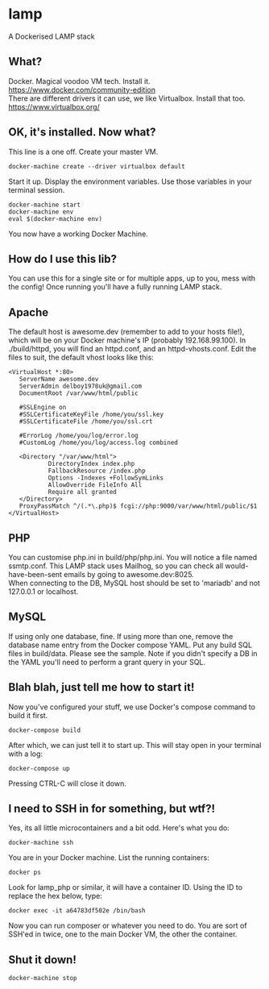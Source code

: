 lamp
====

A Dockerised LAMP stack

What?
-----

Docker. Magical voodoo VM tech. Install it. https://www.docker.com/community-edition<br />
There are different drivers it can use, we like Virtualbox. Install that too. https://www.virtualbox.org/

OK, it's installed. Now what?
-----------------------------

This line is a one off. Create your master VM. 
```
docker-machine create --driver virtualbox default
```
Start it up. Display the environment variables. Use those variables in your terminal session.
```
docker-machine start
docker-machine env
eval $(docker-machine env)
```
You now have a working Docker Machine.

How do I use this lib?
----------------------

You can use this for a single site or for multiple apps, up to you, mess with the config! Once running you'll have a fully running LAMP stack.

Apache
------

The default host is awesome.dev (remember to add to your hosts file!), which will be on your Docker machine's IP (probably 192.168.99.100). In ./build/httpd, you will find an httpd.conf, and an httpd-vhosts.conf. Edit the files to suit, the default vhost looks like this: 
 ```apacheconfig
<VirtualHost *:80>
    ServerName awesome.dev
    ServerAdmin delboy1978uk@gmail.com
    DocumentRoot /var/www/html/public

    #SSLEngine on
    #SSLCertificateKeyFile /home/you/ssl.key
    #SSLCertificateFile /home/you/ssl.crt

    #ErrorLog /home/you/log/error.log
    #CustomLog /home/you/log/access.log combined

    <Directory "/var/www/html">
            DirectoryIndex index.php
            FallbackResource /index.php
            Options -Indexes +FollowSymLinks
            AllowOverride FileInfo All
            Require all granted
    </Directory>
    ProxyPassMatch ^/(.*\.php)$ fcgi://php:9000/var/www/html/public/$1
</VirtualHost>
```

PHP
---

You can customise php.ini in build/php/php.ini. You will notice a file named ssmtp.conf. This LAMP stack uses Mailhog, so you can check all would-have-been-sent emails by going to awesome.dev:8025.<br />When connecting to the DB, MySQL host should be set to 'mariadb' and not 127.0.0.1 or localhost.

MySQL
-----

If using only one database, fine. If using more than one, remove the database name entry from the Docker compose YAML. Put any build SQL files in build/data. Please see the sample. Note if you didn't specify a DB in the YAML you'll need to perform a grant query in your SQL.

Blah blah, just tell me how to start it!
----------------------------------------

Now you've configured your stuff, we use Docker's compose command to build it first. 

```
docker-compose build
```

After which, we can just tell it to start up. This will stay open in your terminal with a log:

```
docker-compose up
```

Pressing CTRL-C will close it down. 

I need to SSH in for something, but wtf?!
-----------------------------------------

Yes, its all little microcontainers and a bit odd. Here's what you do:

```
docker-machine ssh
```

You are in your Docker machine. List the running containers:

```
docker ps
```

Look for lamp_php or similar, it will have a container ID. Using the ID to replace the hex below, type:

```
docker exec -it a64783df502e /bin/bash
```

Now you can run composer or whatever you need to do. You are sort of SSH'ed in twice, one to the main Docker VM, the other the container.

Shut it down!
-------------

```
docker-machine stop
```
